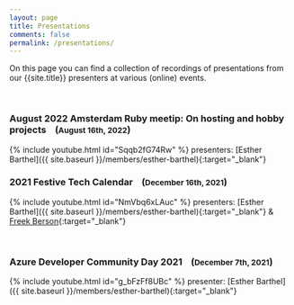 ```yaml
---
layout: page
title: Presentations
comments: false
permalink: /presentations/
---
```

On this page you can find a collection of recordings of presentations from our {{site.title}} presenters at various (online) events.

&nbsp;

### August 2022 Amsterdam Ruby meetip: On hosting and hobby projects &nbsp;&nbsp;&nbsp;(<small>August 16th, 2022</small>)

{% include youtube.html id="Sqqb2fG74Rw" %}
presenters: [Esther Barthel]({{ site.baseurl }}/members/esther-barthel){:target="_blank"}
&nbsp;

### 2021 Festive Tech Calendar &nbsp;&nbsp;&nbsp;(<small>December 16th, 2021</small>)

{% include youtube.html id="NmVbq6xLAuc" %}
presenters: [Esther Barthel]({{ site.baseurl }}/members/esther-barthel){:target="_blank"} & [Freek Berson](https://www.linkedin.com/in/freekberson/){:target="_blank"}

&nbsp;

### Azure Developer Community Day 2021 &nbsp;&nbsp;&nbsp;(<small>December 7th, 2021</small>)

{% include youtube.html id="g_bFzFf8UBc" %}
presenter: [Esther Barthel]({{ site.baseurl }}/members/esther-barthel){:target="_blank"}

&nbsp;
